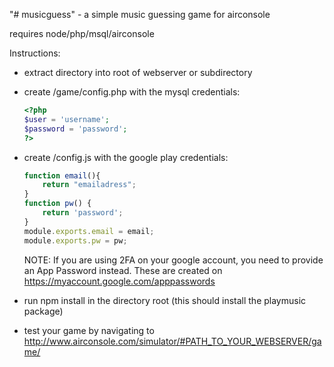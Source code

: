 "# musicguess" - a simple music guessing game for airconsole

requires node/php/msql/airconsole

Instructions:

- extract directory into root of webserver or subdirectory
- create /game/config.php with the mysql credentials:
	```php
	<?php
	$user = 'username';
	$password = 'password';
	?>
	```
- create /config.js with the google play credentials:
	```Javascript
	function email(){
		return "emailadress";
	}
	function pw() {
		return 'password';
	}
	module.exports.email = email;
	module.exports.pw = pw;
	```
	
	NOTE: If you are using 2FA on your google account, you need to provide an App
	Password instead. These are created on https://myaccount.google.com/apppasswords
	
- run npm install in the directory root (this should install the playmusic package)

- test your game by navigating to http://www.airconsole.com/simulator/#PATH_TO_YOUR_WEBSERVER/game/